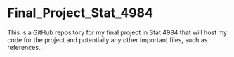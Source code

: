 # Final_Project_Stat_4984
This is a GitHub repository for my final project in Stat 4984 that will host my code for the project and potentially any other important files, such as references..
